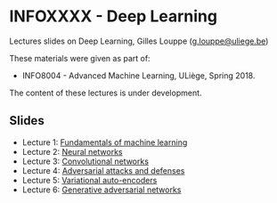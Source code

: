 # INFOXXXX - Deep Learning

Lectures slides on Deep Learning, Gilles Louppe ([g.louppe@uliege.be](mailto:g.louppe@uliege.be))

These materials were given as part of:
- INFO8004 - Advanced Machine Learning, ULiège, Spring 2018.

The content of these lectures is under development.

## Slides

- Lecture 1: [Fundamentals of machine learning](https://glouppe.github.io/infoxxxx-deep-learning/?p=lecture1.md)
- Lecture 2: [Neural networks](https://glouppe.github.io/infoxxxx-deep-learning/?p=lecture2.md)
- Lecture 3: [Convolutional networks](https://glouppe.github.io/infoxxxx-deep-learning/?p=lecture3.md)
- Lecture 4: [Adversarial attacks and defenses](https://glouppe.github.io/infoxxxx-deep-learning/?p=lecture4.md)
- Lecture 5: [Variational auto-encoders](https://glouppe.github.io/infoxxxx-deep-learning/?p=lecture5.md)
- Lecture 6: [Generative adversarial networks](https://glouppe.github.io/infoxxxx-deep-learning/?p=lecture6.md)
